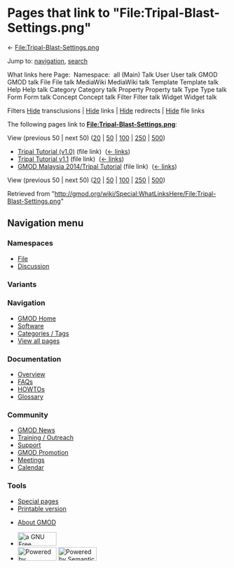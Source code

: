 <div id="mw-page-base" class="noprint">

</div>

<div id="mw-head-base" class="noprint">

</div>

<div id="content" class="mw-body" role="main">

<span id="top"></span>

<div id="mw-js-message" style="display:none;">

</div>



# <span dir="auto">Pages that link to "File:Tripal-Blast-Settings.png"</span>

<div id="bodyContent">

<div id="contentSub">

←
[File:Tripal-Blast-Settings.png](/wiki/File:Tripal-Blast-Settings.png "File:Tripal-Blast-Settings.png")

</div>

<div id="jump-to-nav" class="mw-jump">

Jump to: [navigation](#mw-navigation), [search](#p-search)

</div>

<div id="mw-content-text">

What links here Page:  Namespace:  all (Main) Talk User User talk GMOD
GMOD talk File File talk MediaWiki MediaWiki talk Template Template talk
Help Help talk Category Category talk Property Property talk Type Type
talk Form Form talk Concept Concept talk Filter Filter talk Widget
Widget talk

Filters
[Hide](/mediawiki/index.php?title=Special:WhatLinksHere/File:Tripal-Blast-Settings.png&hidetrans=1 "Special:WhatLinksHere/File:Tripal-Blast-Settings.png")
transclusions \|
[Hide](/mediawiki/index.php?title=Special:WhatLinksHere/File:Tripal-Blast-Settings.png&hidelinks=1 "Special:WhatLinksHere/File:Tripal-Blast-Settings.png")
links \|
[Hide](/mediawiki/index.php?title=Special:WhatLinksHere/File:Tripal-Blast-Settings.png&hideredirs=1 "Special:WhatLinksHere/File:Tripal-Blast-Settings.png")
redirects \|
[Hide](/mediawiki/index.php?title=Special:WhatLinksHere/File:Tripal-Blast-Settings.png&hideimages=1 "Special:WhatLinksHere/File:Tripal-Blast-Settings.png")
file links

The following pages link to
**[File:Tripal-Blast-Settings.png](/wiki/File:Tripal-Blast-Settings.png "File:Tripal-Blast-Settings.png")**:

View (previous 50 \| next 50)
([20](/mediawiki/index.php?title=Special:WhatLinksHere/File:Tripal-Blast-Settings.png&limit=20 "Special:WhatLinksHere/File:Tripal-Blast-Settings.png")
\|
[50](/mediawiki/index.php?title=Special:WhatLinksHere/File:Tripal-Blast-Settings.png&limit=50 "Special:WhatLinksHere/File:Tripal-Blast-Settings.png")
\|
[100](/mediawiki/index.php?title=Special:WhatLinksHere/File:Tripal-Blast-Settings.png&limit=100 "Special:WhatLinksHere/File:Tripal-Blast-Settings.png")
\|
[250](/mediawiki/index.php?title=Special:WhatLinksHere/File:Tripal-Blast-Settings.png&limit=250 "Special:WhatLinksHere/File:Tripal-Blast-Settings.png")
\|
[500](/mediawiki/index.php?title=Special:WhatLinksHere/File:Tripal-Blast-Settings.png&limit=500 "Special:WhatLinksHere/File:Tripal-Blast-Settings.png"))

- [Tripal Tutorial
  (v1.0)](/wiki/Tripal_Tutorial_(v1.0) "Tripal Tutorial (v1.0)") (file
  link) ‎ <span class="mw-whatlinkshere-tools">([←
  links](/mediawiki/index.php?title=Special:WhatLinksHere&target=Tripal+Tutorial+%28v1.0%29 "Special:WhatLinksHere"))</span>
- [Tripal Tutorial
  v1.1](/wiki/Tripal_Tutorial_v1.1 "Tripal Tutorial v1.1") (file link) ‎
  <span class="mw-whatlinkshere-tools">([←
  links](/mediawiki/index.php?title=Special:WhatLinksHere&target=Tripal+Tutorial+v1.1 "Special:WhatLinksHere"))</span>
- [GMOD Malaysia 2014/Tripal
  Tutorial](/wiki/GMOD_Malaysia_2014/Tripal_Tutorial "GMOD Malaysia 2014/Tripal Tutorial")
  (file link) ‎ <span class="mw-whatlinkshere-tools">([←
  links](/mediawiki/index.php?title=Special:WhatLinksHere&target=GMOD+Malaysia+2014%2FTripal+Tutorial "Special:WhatLinksHere"))</span>

View (previous 50 \| next 50)
([20](/mediawiki/index.php?title=Special:WhatLinksHere/File:Tripal-Blast-Settings.png&limit=20 "Special:WhatLinksHere/File:Tripal-Blast-Settings.png")
\|
[50](/mediawiki/index.php?title=Special:WhatLinksHere/File:Tripal-Blast-Settings.png&limit=50 "Special:WhatLinksHere/File:Tripal-Blast-Settings.png")
\|
[100](/mediawiki/index.php?title=Special:WhatLinksHere/File:Tripal-Blast-Settings.png&limit=100 "Special:WhatLinksHere/File:Tripal-Blast-Settings.png")
\|
[250](/mediawiki/index.php?title=Special:WhatLinksHere/File:Tripal-Blast-Settings.png&limit=250 "Special:WhatLinksHere/File:Tripal-Blast-Settings.png")
\|
[500](/mediawiki/index.php?title=Special:WhatLinksHere/File:Tripal-Blast-Settings.png&limit=500 "Special:WhatLinksHere/File:Tripal-Blast-Settings.png"))

</div>

<div class="printfooter">

Retrieved from
"<http://gmod.org/wiki/Special:WhatLinksHere/File:Tripal-Blast-Settings.png>"

</div>

<div id="catlinks" class="catlinks catlinks-allhidden">

</div>

<div class="visualClear">

</div>

</div>

</div>

<div id="mw-navigation">

## Navigation menu

<div id="mw-head">



<div id="left-navigation">

<div id="p-namespaces" class="vectorTabs" role="navigation"
aria-labelledby="p-namespaces-label">

### Namespaces

- <span id="ca-nstab-image"><a href="/wiki/File:Tripal-Blast-Settings.png" accesskey="c"
  title="View the file page [c]">File</a></span>
- <span id="ca-talk"><a
  href="/mediawiki/index.php?title=File_talk:Tripal-Blast-Settings.png&amp;action=edit&amp;redlink=1"
  accesskey="t"
  title="Discussion about the content page [t]">Discussion</a></span>

</div>

<div id="p-variants" class="vectorMenu emptyPortlet" role="navigation"
aria-labelledby="p-variants-label">

### 

### Variants[](#)

<div class="menu">

</div>

</div>

</div>

<div id="right-navigation">





</div>



</div>

</div>

</div>

<div id="mw-panel">

<div id="p-logo" role="banner">

<a href="/wiki/Main_Page"
style="background-image: url(http://gmod.org/images/GMOD-cogs.png);"
title="Visit the main page"></a>

</div>

<div id="p-Navigation" class="portal" role="navigation"
aria-labelledby="p-Navigation-label">

### Navigation

<div class="body">

- <span id="n-GMOD-Home">[GMOD Home](/wiki/Main_Page)</span>
- <span id="n-Software">[Software](/wiki/GMOD_Components)</span>
- <span id="n-Categories-.2F-Tags">[Categories /
  Tags](/wiki/Categories)</span>
- <span id="n-View-all-pages">[View all
  pages](/wiki/Special:AllPages)</span>

</div>

</div>

<div id="p-Documentation" class="portal" role="navigation"
aria-labelledby="p-Documentation-label">

### Documentation

<div class="body">

- <span id="n-Overview">[Overview](/wiki/Overview)</span>
- <span id="n-FAQs">[FAQs](/wiki/Category:FAQ)</span>
- <span id="n-HOWTOs">[HOWTOs](/wiki/Category:HOWTO)</span>
- <span id="n-Glossary">[Glossary](/wiki/Glossary)</span>

</div>

</div>

<div id="p-Community" class="portal" role="navigation"
aria-labelledby="p-Community-label">

### Community

<div class="body">

- <span id="n-GMOD-News">[GMOD News](/wiki/GMOD_News)</span>
- <span id="n-Training-.2F-Outreach">[Training /
  Outreach](/wiki/Training_and_Outreach)</span>
- <span id="n-Support">[Support](/wiki/Support)</span>
- <span id="n-GMOD-Promotion">[GMOD
  Promotion](/wiki/GMOD_Promotion)</span>
- <span id="n-Meetings">[Meetings](/wiki/Meetings)</span>
- <span id="n-Calendar">[Calendar](/wiki/Calendar)</span>

</div>

</div>

<div id="p-tb" class="portal" role="navigation"
aria-labelledby="p-tb-label">

### Tools

<div class="body">

- <span id="t-specialpages"><a href="/wiki/Special:SpecialPages" accesskey="q"
  title="A list of all special pages [q]">Special pages</a></span>
- <span id="t-print"><a
  href="/mediawiki/index.php?title=Special:WhatLinksHere/File:Tripal-Blast-Settings.png&amp;printable=yes"
  rel="alternate" accesskey="p"
  title="Printable version of this page [p]">Printable version</a></span>

</div>

</div>

</div>

</div>

<div id="footer" role="contentinfo">

- <span id="footer-places-about">[About
  GMOD](/wiki/GMOD:About "GMOD:About")</span>

<!-- -->

- <span id="footer-copyrightico">[<img src="http://www.gnu.org/graphics/gfdl-logo-small.png" width="88"
  height="31" alt="a GNU Free Documentation License" />](http://www.gnu.org/licenses/fdl-1.3.html)</span>
- <span id="footer-poweredbyico">[<img src="/mediawiki/skins/common/images/poweredby_mediawiki_88x31.png"
  width="88" height="31" alt="Powered by MediaWiki" />](//www.mediawiki.org/)
  [<img
  src="/mediawiki/extensions/SemanticMediaWiki/includes/../resources/images/smw_button.png"
  width="88" height="31" alt="Powered by Semantic MediaWiki" />](https://www.semantic-mediawiki.org/wiki/Semantic_MediaWiki)</span>

<div style="clear:both">

</div>

</div>

